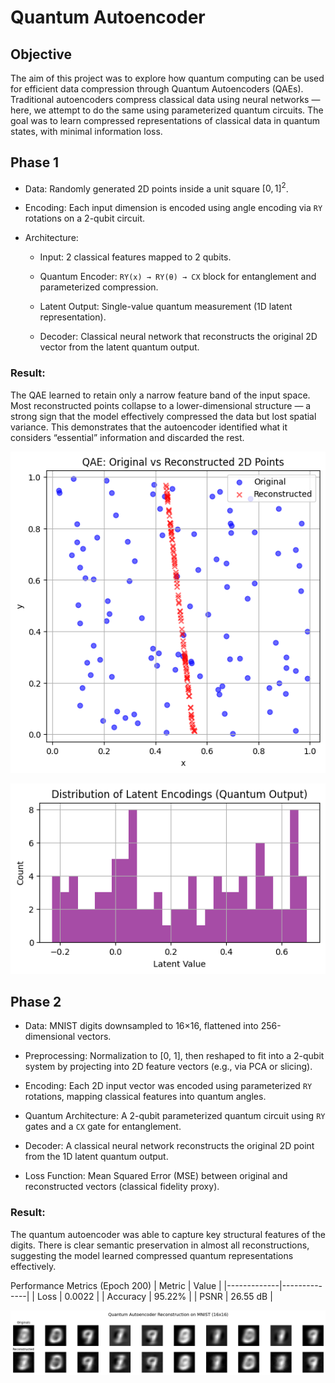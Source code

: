 # Quantum Autoencoder

## Objective
The aim of this project was to explore how quantum computing can be used for efficient data compression through Quantum Autoencoders (QAEs). Traditional autoencoders compress classical data using neural networks — here, we attempt to do the same using parameterized quantum circuits. The goal was to learn compressed representations of classical data in quantum states, with minimal information loss.


## Phase 1
- Data: Randomly generated 2D points inside a unit square $[0, 1]^2$.

- Encoding: Each input dimension is encoded using angle encoding via `RY` rotations on a 2-qubit circuit.

- Architecture:

    - Input: 2 classical features mapped to 2 qubits.

    - Quantum Encoder: `RY(x) → RY(θ) → CX` block for entanglement and parameterized compression.

    - Latent Output: Single-value quantum measurement (1D latent representation).

    - Decoder: Classical neural network that reconstructs the original 2D vector from the latent quantum output.


### Result: 
The QAE learned to retain only a narrow feature band of the input space. Most reconstructed points collapse to a lower-dimensional structure — a strong sign that the model effectively compressed the data but lost spatial variance. This demonstrates that the autoencoder identified what it considers “essential” information and discarded the rest.

![alt text](reconstructed-2d-points.png)

![alt text](latent_encoding.png)



## Phase 2

- Data: MNIST digits downsampled to 16×16, flattened into 256-dimensional vectors.

- Preprocessing: Normalization to [0, 1], then reshaped to fit into a 2-qubit system by projecting into 2D feature vectors (e.g., via PCA or slicing).

- Encoding: Each 2D input vector was encoded using parameterized `RY` rotations, mapping classical features into quantum angles.

- Quantum Architecture: A 2-qubit parameterized quantum circuit using `RY` gates and a `CX` gate for entanglement.

- Decoder: A classical neural network reconstructs the original 2D point from the 1D latent quantum output.

- Loss Function: Mean Squared Error (MSE) between original and reconstructed vectors (classical fidelity proxy).


### Result:
The quantum autoencoder was able to capture key structural features of the digits. There is clear semantic preservation in almost all reconstructions, suggesting the model learned compressed quantum representations effectively.

Performance Metrics (Epoch 200)
| Metric      | Value        |
|-------------|--------------|
| Loss        | 0.0022       |
| Accuracy    | 95.22%       |
| PSNR        | 26.55 dB     |


![alt text](reconstructed-digits.png)